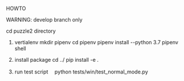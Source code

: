 HOWTO

WARNING: 
develop branch only

cd puzzle2 directory

1. vertialenv
mkdir pipenv
cd pipenv
pipenv install --python 3.7
pipenv shell

3. install package
cd ../
pip install -e .

4. run test script
　python tests/win/test_normal_mode.py
